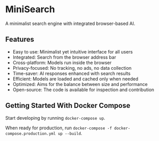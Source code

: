 # MiniSearch

A minimalist search engine with integrated browser-based AI.

## Features

- Easy to use: Minimalist yet intuitive interface for all users
- Integrated: Search from the browser address bar
- Cross-platform: Models run inside the browser
- Privacy-focused: No tracking, no ads, no data collection
- Time-saver: AI responses enhanced with search results
- Efficient: Models are loaded and cached only when needed
- Optimized: Aims for the balance between size and performance
- Open-source: The code is available for inspection and contribution

## Getting Started With Docker Compose

Start developing by running `docker-compose up`.

When ready for production, run `docker-compose -f docker-compose.production.yml up --build`.
